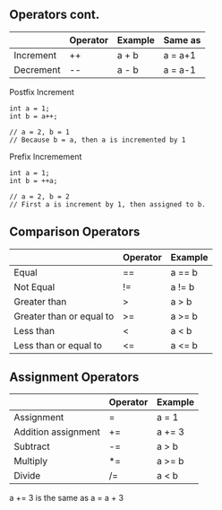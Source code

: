 ## Operators cont.

|               | Operator      | Example     | Same as |
| ------------- | ------------- |-------------|---------|
| Increment     | ++            | a + b       | a = a+1 |
| Decrement     | --            | a - b       | a = a-1 |


Postfix Increment

```
int a = 1;
int b = a++;

// a = 2, b = 1
// Because b = a, then a is incremented by 1
```

Prefix Incremement

```
int a = 1;
int b = ++a;

// a = 2, b = 2
// First a is increment by 1, then assigned to b. 
```

## Comparison Operators

|               | Operator      | Example     | 
| ------------- | ------------- |-------------|
| Equal         | ==            | a == b       |
| Not Equal     | !=            | a != b       |
| Greater than     | >            | a > b       |
| Greater than or equal to     | >=            | a >= b       |
| Less than     | <         | a < b       |
| Less than or equal to     | <=            | a <= b       |

## Assignment Operators


|               | Operator      | Example     | 
| ------------- | ------------- |-------------|
| Assignment        | =            | a = 1       |
| Addition assignment     | +=            | a += 3       |
| Subtract     | -=            | a > b       |
| Multiply     | *=            | a >= b       |
| Divide     | /=         | a < b       |

a += 3 is the same as a = a + 3




